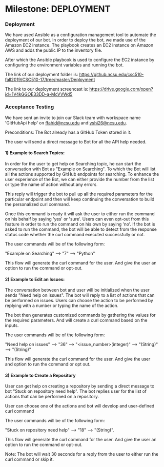 # Milestone: DEPLOYMENT


### Deployment

We have used Ansible as a configuration management tool to automate the deployment of our bot. In order to deploy the bot, we made use of the Amazon EC2 instance. The playbook creates an EC2 instance on Amazon AWS and adds the public IP to the inventory file. 

After which the Ansible playbook is used to configure the EC2 instance by configuring the environment variables and running the bot.

The link of our deployment folder is: https://github.ncsu.edu/csc510-fall2019/CSC510-17/tree/master/Deployment

The link to our deployment screencast is: https://drive.google.com/open?id=1V4kGGOE33DD-a-McVVWd5

### Acceptance Testing

We have sent an invite to join our Slack team with workspace name 'GitHubApi help' on ffahid@ncsu.edu and yshi26@ncsu.edu.

Preconditions:
The Bot already has a GitHub Token stored in it.

The user will send a direct message to Bot for all the API help needed.

#### 1) Example to Search Topics:

In order for the user to get help on Searching topic, he can start the conversation with Bot as "Example on Searching".  To which the Bot will list all the actions supported by GitHub endpoints for searching. To enhance the user experience of the Bot, we can either provide the number from the list or type the name of action without any errors.

This reply will trigger the bot to pull up all the required parameters for the particular endpoint and then will keep continuing the conversation to build the personalized curl command.

Once this command is ready it will ask the user to either run the command on his behalf by saying 'yes' or 'sure'.  Users can even opt-out from this feature in order to run the command on his own by saying 'no'. If the bot is asked to run the command, the bot will be able to detect from the response status code whether the curl command executed successfully or not.

The user commands will be of the following form:

"Example on Searching" --> "7" --> "Python" 

This flow will generate the curl command for the user. And give the user an option to run the command or opt-out.


#### 2) Example to Edit an Issues:

The conversation between bot and user will be initialized when the user sends "Need help on issues". The bot will reply to a list of actions that can be performed on issues. Users can choose the action to be performed by replying with a number or typing the name of the action.

The bot then generates customized commands by gathering the values for the required parameters. And will create a curl command based on the inputs. 

The user commands will be of the following form:

"Need help on issues" --> "36" --> "<issue_number>(integer)" --> "<Owner>(String)" --> "<Repo name>(String)" 

This flow will generate the curl command for the user. And give the user and option to run the command or opt out.

#### 3) Example to Create a Repository

User can get help on creating a repository by sending a direct message to bot "Stuck on repository need help". The bot replies user for the list of actions that can be performed on a repository. 

User can choose one of the actions and bot will develop and user-defined curl command

The user commands will be of the following form:

"Stuck on repository need help" --> "18" --> "<Name of Repo>(String)".

This flow will generate the curl command for the user. And give the user an option to run the command or opt-out.


Note: The bot will wait 30 seconds for a reply from the user to either run the curl command or skip it.
